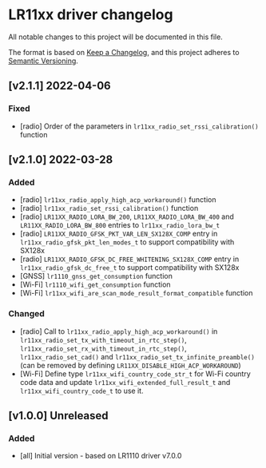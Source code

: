 # LR11xx driver changelog

All notable changes to this project will be documented in this file.

The format is based on [Keep a Changelog](https://keepachangelog.com/en/1.0.0/), and this project adheres to [Semantic Versioning](https://semver.org/spec/v2.0.0.html).

## [v2.1.1] 2022-04-06

### Fixed

* [radio] Order of the parameters in `lr11xx_radio_set_rssi_calibration()` function

## [v2.1.0] 2022-03-28

### Added

* [radio] `lr11xx_radio_apply_high_acp_workaround()` function
* [radio] `lr11xx_radio_set_rssi_calibration()` function
* [radio] `LR11XX_RADIO_LORA_BW_200`, `LR11XX_RADIO_LORA_BW_400` and `LR11XX_RADIO_LORA_BW_800` entries to `lr11xx_radio_lora_bw_t`
* [radio] `LR11XX_RADIO_GFSK_PKT_VAR_LEN_SX128X_COMP` entry in `lr11xx_radio_gfsk_pkt_len_modes_t` to support compatibility with SX128x
* [radio] `LR11XX_RADIO_GFSK_DC_FREE_WHITENING_SX128X_COMP` entry in `lr11xx_radio_gfsk_dc_free_t` to support compatibility with SX128x
* [GNSS] `lr1110_gnss_get_consumption` function
* [Wi-Fi] `lr1110_wifi_get_consumption` function
* [Wi-Fi] `lr11xx_wifi_are_scan_mode_result_format_compatible` function

### Changed

* [radio] Call to `lr11xx_radio_apply_high_acp_workaround()` in `lr11xx_radio_set_tx_with_timeout_in_rtc_step()`, `lr11xx_radio_set_rx_with_timeout_in_rtc_step()`, `lr11xx_radio_set_cad()` and `lr11xx_radio_set_tx_infinite_preamble()` (can be removed by defining `LR11XX_DISABLE_HIGH_ACP_WORKAROUND`)
* [Wi-Fi] Define type `lr11xx_wifi_country_code_str_t` for Wi-Fi country code data and update `lr11xx_wifi_extended_full_result_t` and `lr11xx_wifi_country_code_t` to use it.

## [v1.0.0] Unreleased

### Added

* [all] Initial version - based on LR1110 driver v7.0.0

